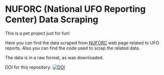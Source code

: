 # NUFORC (National UFO Reporting Center) Data Scraping

This is a pet project just for fun!

Here you can find the data scraped from [NUFORC](http://www.nuforc.org/) web page related to UFO reports.
Also you can find the code used to scrap the related data.

The data is in a raw format, as was downloaded.

DOI for this repository: [![DOI](https://zenodo.org/badge/412124771.svg)](https://zenodo.org/badge/latestdoi/412124771)

